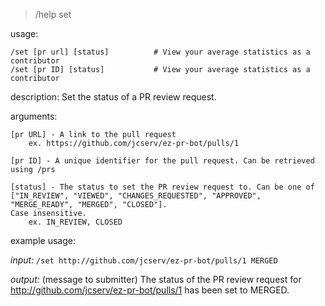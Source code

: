 > /help set

usage: 

	/set [pr url] [status]			# View your average statistics as a contributor
	/set [pr ID] [status]			# View your average statistics as a contributor

description: Set the status of a PR review request.

arguments:

	[pr URL] - A link to the pull request
		ex. https://github.com/jcserv/ez-pr-bot/pulls/1

	[pr ID] - A unique identifier for the pull request. Can be retrieved using /prs

	[status] - The status to set the PR review request to. Can be one of ["IN_REVIEW", "VIEWED", "CHANGES_REQUESTED", "APPROVED", "MERGE_READY", "MERGED", "CLOSED"]. 
	Case insensitive.
		ex. IN_REVIEW, CLOSED

example usage:

*input:* `/set http://github.com/jcserv/ez-pr-bot/pulls/1 MERGED`

*output:* (message to submitter) The status of the PR review request for http://github.com/jcserv/ez-pr-bot/pulls/1 has been set to MERGED.